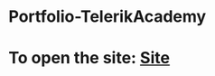 # Portfolio-TelerikAcademy

<h1><b>To open the site: <a href="https://victordpetrov.github.io/Portfolio/src/main.html" target="_blank">Site</b></h1>
